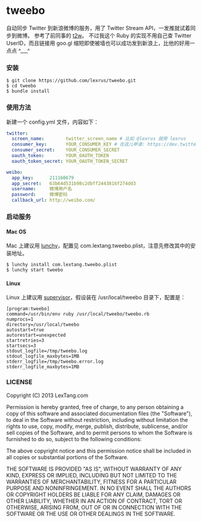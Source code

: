 # tweebo

自动同步 Twitter 到新浪微博的服务，用了 Twitter Stream API，一发推就试着同步到微博。
参考了前同事的 [t2w](https://github.com/xream/t2w)。
不过我这个 Ruby 的实现不用自己查 Twitter UserID，而且链接用 goo.gl 缩短即使被墙也可以成功发到新浪上，比他的好用一点点 ^___^


### 安装

```
$ git clone https://github.com/lexrus/tweebo.git
$ cd tweebo
$ bundle install
```


### 使用方法

新建一个 config.yml 文件，内容如下：

``` yaml
twitter:
  screen_name:        twitter_screen_name # 比如 @lexrus 就用 lexrus
  consumer_key:       YOUR_CONSUMER_KEY # 在这儿申请: https://dev.twitter.com
  consumer_secret:    YOUR_CONSUMER_SECRET
  oauth_token:        YOUR_OAUTH_TOKEN
  oauth_token_secret: YOUR_OAUTH_TOKEN_SECRET

weibo:
  app_key:      211160679
  app_secret:   63b64d531b98c2dbff2443816f274dd3
  username:     微博用户名
  password:     微博密码
  callback_url: http://weibo.com/
```


### 启动服务
#### Mac OS
Mac 上建议用 [lunchy](https://github.com/mperham/lunchy)，配置见 com.lextang.tweebo.plist，注意先修改其中的安装地址。
```
$ lunchy install com.lextang.tweebo.plist
$ lunchy start tweebo
```
#### Linux
Linux 上建议用 [supervisor](http://supervisord.org)，假设装在 /usr/local/tweebo 目录下，配置是：
```
[program:tweebo]
command=/usr/bin/env ruby /usr/local/tweebo/tweebo.rb
numprocs=1
directory=/usr/local/tweebo
autostart=true
autorestart=unexpected
startretries=3
startsecs=3
stdout_logfile=/tmp/tweebo.log
stdout_logfile_maxbytes=1MB
stderr_logfile=/tmp/tweebo.error.log
stderr_logfile_maxbytes=1MB
```


### LICENSE
Copyright (C) 2013 LexTang.com

Permission is hereby granted, free of charge, to any person obtaining a copy of this software and associated documentation files (the "Software"), to deal in the Software without restriction, including without limitation the rights to use, copy, modify, merge, publish, distribute, sublicense, and/or sell copies of the Software, and to permit persons to whom the Software is furnished to do so, subject to the following conditions:

The above copyright notice and this permission notice shall be included in all copies or substantial portions of the Software.

THE SOFTWARE IS PROVIDED "AS IS", WITHOUT WARRANTY OF ANY KIND, EXPRESS OR IMPLIED, INCLUDING BUT NOT LIMITED TO THE WARRANTIES OF MERCHANTABILITY, FITNESS FOR A PARTICULAR PURPOSE AND NONINFRINGEMENT. IN NO EVENT SHALL THE AUTHORS OR COPYRIGHT HOLDERS BE LIABLE FOR ANY CLAIM, DAMAGES OR OTHER LIABILITY, WHETHER IN AN ACTION OF CONTRACT, TORT OR OTHERWISE, ARISING FROM, OUT OF OR IN CONNECTION WITH THE SOFTWARE OR THE USE OR OTHER DEALINGS IN THE SOFTWARE.